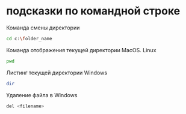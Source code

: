 # подсказки по командной строке

Команда смены директории
```sh
cd c:\folder_name
```

Команда отображения текущей директории MacOS. Linux
```sh
pwd
```

Листинг текущей директории Windows
```sh
dir
```

Удаление файла в Windows
```sh
del <filename>
```

